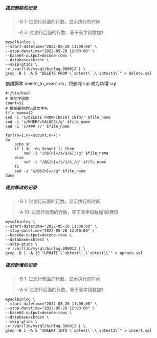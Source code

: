 ##### 提前删除的记录

> -B 1:  过滤行前面的行数，显示执行的时间
>
> -A 5:  过滤行后面的行数，等于表字段数加1

```
mysqlbinlog \
--start-datetime="2022-05-20 11:00:00" \
--stop-datetime="2022-05-20 12:00:00" \
--base64-output=decode-rows \
--database=sbtest \
--skip-gtids \
-v /var/lib/mysql/binlog.000012 | \
grep -B 1 -A 5 "DELETE FROM \`sbtest\`.\`sbtest1\`" > delete.sql
```

创建脚本 delete_to_insert.sh，将删除 sql 改为新增 sql

```
#!/bin/bash
# 表的字段数
count=$1
# 提前删除的记录文件名
file_name=$2
sed -i 's/DELETE FROM/INSERT INTO/' $file_name
sed -i 's/WHERE/VALUES(/g' $file_name
sed -i 's/### //' $file_name

for((n=1;n<=$count;n++))
do
    echo $n
    if [ $n -eq $count ]; then
        sed -i "/@${n}=/s/$/&);/g" $file_name
    else    
        sed -i "/@${n}=/s/$/&,/g" $file_name
    fi
    sed -i "s/@${n}=//g" $file_name
done
```

##### 提前修改的记录

> -B 1:  过滤行前面的行数，显示执行的时间
>
> -A 10:  过滤行后面的行数，等于表字段数加1的两倍

```
mysqlbinlog \
--start-datetime="2022-05-20 11:00:00" \
--stop-datetime="2022-05-20 12:00:00" \
--base64-output=decode-rows \
--database=sbtest \
--skip-gtids \
-v /var/lib/mysql/binlog.000012 | \
grep -B 1 -A 10 "UPDATE \`sbtest\`.\`sbtest1\`" > update.sql
```

##### 提前新增的记录

> -B 1:  过滤行前面的行数，显示执行的时间
>
> -A 5:  过滤行后面的行数，等于表字段数加1

```
mysqlbinlog \
--start-datetime="2022-05-20 11:00:00" \
--stop-datetime="2022-05-20 12:00:00" \
--base64-output=decode-rows \
--database=sbtest \
--skip-gtids \
-v /var/lib/mysql/binlog.000012 | \
grep -B 1 -A 5 "INSERT INTO \`sbtest\`.\`sbtest1\`" > insert.sql
```

